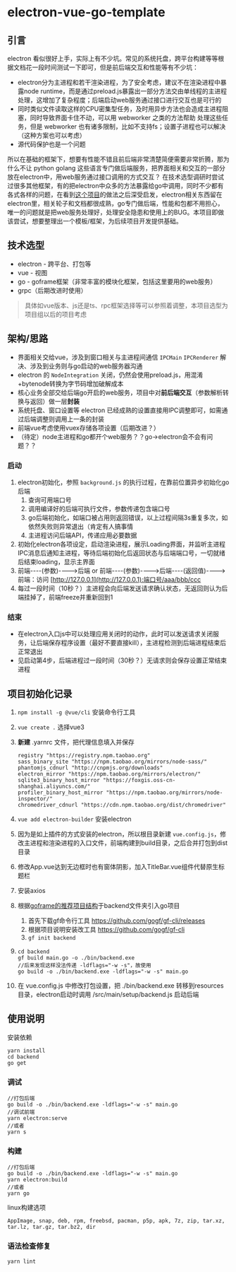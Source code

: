 # electron-vue-go-template

## 引言

electron 看似很好上手，实际上有不少坑。常见的系统托盘，跨平台构建等等根据文档花一段时间测试一下即可，但是前后端交互和性能等有不少坑：

* electron分为主进程和若干渲染进程，为了安全考虑，建议不在渲染进程中暴露node runtime，而是通过preload.js暴露出一部分方法交由单线程的主进程处理，这增加了复杂程度；后端启动web服务通过接口进行交互也是可行的
* 同时类似文件读取这样的CPU密集型任务，及时用异步方法也会造成主进程阻塞，同时导致界面卡住不动，可以用 webworker 之类的方法帮助 处理这些任务，但是 webworker 也有诸多限制，比如不支持fs；设置子进程也可以解决（这种方案也可以考虑）
* 源代码保护也是一个问题

所以在基础的框架下，想要有性能不错且前后端非常清楚简便需要非常折腾，那为什么不让 python golang 这些语言专门做后端服务，把界面相关和交互的一部分放在electron中，用web服务通过接口调用的方式交互？ 在技术选型调研时尝试过很多其他框架，有的把electron中众多的方法暴露给go中调用，同时不少都有各式各样的问题，在看到[这个项目](https://github.com/fyears/electron-python-example)的做法之后深受启发，electron相关东西留在electron里，相关轮子和文档都很成熟，go专门做后端，性能和包都不用担心，唯一的问题就是把web服务处理好，处理安全隐患和使用上的BUG。本项目即做该尝试，想要整理出一个模板/框架，为后续项目开发提供基础。

## 技术选型

* electron - 跨平台、打包等
* vue - 视图
* go - goframe框架（非常丰富的模块化框架，包括这里要用的web服务）
* grpc（后期改进时使用）

> 具体如vue版本、js还是ts、rpc框架选择等可以参照着调整，本项目选型为项目组以后的项目考虑

## 架构/思路

* 界面相关交给vue，涉及到窗口相关与主进程间通信 `IPCMain` `IPCRenderer` 解决、涉及到业务则与go启动的web服务器沟通
* electron 的 `NodeIntegration` 关闭，仍然会使用preload.js，用混淆+bytenode转换为字节码增加破解成本
* 核心业务全部交给后端go开启的web服务，项目中对**前后端交互**（参数解析转换与返回）做一层**封装**
* 系统托盘、窗口设置等 electron 已经成熟的设置直接用IPC调整即可，如需通过后端调整则调用上一条的封装
* 前端vue考虑使用vuex存储各项设置（后期改进？）
* （待定）node主进程和go都开个web服务？？go->electron会不会有问题？？

### 启动

1. electron初始化，参照 `background.js` 的执行过程，在靠前位置异步初始化go后端
   1. 查询可用端口号
   2. 调用编译好的后端可执行文件，参数传递包含端口号
   3. go后端初始化，如端口被占用则返回错误，以上过程间隔3s重复多次，如依然失败则异常退出（肯定有人搞事情
   4. 主进程访问后端API，传递应用必要数据
2. 初始化electron各项设定，启动渲染进程，展示Loading界面，并监听主进程IPC消息后通知主进程，等待后端初始化后返回状态与后端端口号，一切就绪后结束loading，显示主界面
3. 前端----(参数)---->后端 or 前端----(参数)---->后端----(返回值)---->前端：访问 [http://127.0.0.1](http://127.0.0.1):端口号/aaa/bbb/ccc
4. 每过一段时间（10秒？）主进程会向后端发送请求确认状态，无返回则认为后端挂掉了，前端freeze并重新回到1

### 结束

* 在electron入口js中可以处理应用关闭时的动作，此时可以发送请求关闭服务，让后端保存程序设置（最好不要直接kill），主进程检测到后端进程结束后正常退出
* 见启动第4步，后端进程过一段时间（30秒？）无请求则会保存设置正常结束进程

## **项目初始化记录**

1. `npm install -g @vue/cli` 安装命令行工具

2. `vue create .`  选择vue3

3. **新建** .yarnrc 文件，把代理信息填入并保存

   ```
   registry "https://registry.npm.taobao.org"
   sass_binary_site "https://npm.taobao.org/mirrors/node-sass/"
   phantomjs_cdnurl "http://cnpmjs.org/downloads"
   electron_mirror "https://npm.taobao.org/mirrors/electron/"
   sqlite3_binary_host_mirror "https://foxgis.oss-cn-shanghai.aliyuncs.com/"
   profiler_binary_host_mirror "https://npm.taobao.org/mirrors/node-inspector/"
   chromedriver_cdnurl "https://cdn.npm.taobao.org/dist/chromedriver"
   ```

4. `vue add electron-builder` 安装electron

5. 因为是如上插件的方式安装的electron，所以根目录新建 `vue.config.js`，修改主进程和渲染进程的入口文件，前端构建到build目录，之后合并打包到dist目录

6. 修改App.vue达到无边框时也有窗体阴影，加入TitleBar.vue组件代替原生标题栏

7. 安装axios

8. 根据[goframe的推荐项目结构](https://goframe.org/pages/viewpage.action?pageId=1114203)于backend文件夹引入go项目
   1. 首先下载gf命令行工具 https://github.com/gogf/gf-cli/releases
   2. 根据项目说明安装改工具 https://github.com/gogf/gf-cli
   3. `gf init backend`

9. ```
   cd backend
   gf build main.go -o ./bin/backend.exe
   //后来发现这样没法传递 -ldflags="-w -s"，故使用
   go build -o ./bin/backend.exe -ldflags="-w -s" main.go
   ```

10. 在 vue.config.js 中修改打包设置，把 ./bin/backend.exe 转移到resources目录，electron启动时调用 /src/main/setup/backend.js 启动后端

## 使用说明

安装依赖

```
yarn install
cd backend
go get
```

### 调试

```
//打包后端
go build -o ./bin/backend.exe -ldflags="-w -s" main.go
//调试前端
yarn electron:serve
//或者
yarn s
```

### 构建

```
//打包后端
go build -o ./bin/backend.exe -ldflags="-w -s" main.go
yarn electron:build
//或者
yarn go
```

linux构建选项

```
AppImage, snap, deb, rpm, freebsd, pacman, p5p, apk, 7z, zip, tar.xz, tar.lz, tar.gz, tar.bz2, dir
```

### 语法检查修复

```
yarn lint
```

